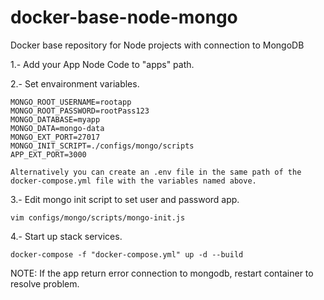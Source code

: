 # docker-base-node-mongo
Docker base repository for Node projects with connection to MongoDB

1.- Add your App Node Code to "apps" path.

2.- Set envaironment variables.

    MONGO_ROOT_USERNAME=rootapp
    MONGO_ROOT_PASSWORD=rootPass123
    MONGO_DATABASE=myapp
    MONGO_DATA=mongo-data
    MONGO_EXT_PORT=27017
    MONGO_INIT_SCRIPT=./configs/mongo/scripts
    APP_EXT_PORT=3000

    Alternatively you can create an .env file in the same path of the docker-compose.yml file with the variables named above.


3.- Edit mongo init script to set user and password app.

    vim configs/mongo/scripts/mongo-init.js


4.- Start up stack services.

    docker-compose -f "docker-compose.yml" up -d --build


NOTE: If the app return error connection to mongodb, restart container to resolve problem.